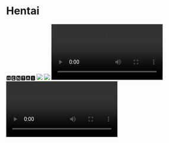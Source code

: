 # Hentai
🅷🅴🅽🆃🅰🅸
![](https://github.com/Fleaky12/Hentai/blob/21a961f05ecb202f2655d8f67183c00acce7482e/c2e17938b7ffca33e305e5447d6c8765.gif)
![](https://github.com/IlIlIlIllllIlllIlIIIIIllllIlllIl/Hentai/blob/d9b397cb7af94d30f613b3f9b225775e2df68ed5/d67f86ba76adeeb066fcfd7216731bbc.gif)
![](https://github.com/IlIlIlIllllIlllIlIIIIIllllIlllIl/Hentai/blob/d9b397cb7af94d30f613b3f9b225775e2df68ed5/f0c702d2c6623da43900855a35f3a4290ec599ef.mp4)
![](https://github.com/IlIlIlIllllIlllIlIIIIIllllIlllIl/Hentai/blob/d9b397cb7af94d30f613b3f9b225775e2df68ed5/fkzErTe1_720p.mp4)
![]()
![]()
